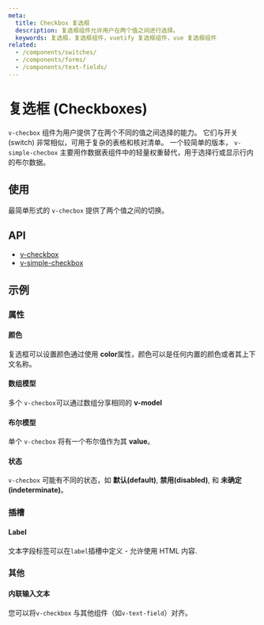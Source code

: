 ```yaml
---
meta:
  title: Checkbox 复选框
  description: 复选框组件允许用户在两个值之间进行选择。
  keywords: 复选框，复选框组件，vuetify 复选框组件，vue 复选框组件
related:
  - /components/switches/
  - /components/forms/
  - /components/text-fields/
---
```


# 复选框 (Checkboxes)

`v-checbox` 组件为用户提供了在两个不同的值之间选择的能力。 它们与开关(switch) 非常相似，可用于复杂的表格和核对清单。 一个较简单的版本， `v-simple-checbox` 主要用作数据表组件中的轻量权重替代，用于选择行或显示行内的布尔数据。 <entry-ad />

## 使用

最简单形式的 `v-checbox` 提供了两个值之间的切换。

<example file="v-checkbox/usage" />

## API

- [v-checkbox](/api/v-checkbox)
- [v-simple-checkbox](/api/v-simple-checkbox)

<inline-api page="components/checkboxes" />

## 示例

### 属性

#### 颜色

复选框可以设置颜色通过使用 **color**属性，颜色可以是任何内置的颜色或者其上下文名称。

<example file="v-checkbox/prop-colors" />

#### 数组模型

多个 `v-checbox`可以通过数组分享相同的 **v-model**

<example file="v-checkbox/prop-model-as-array" />

#### 布尔模型

单个 `v-checbox` 将有一个布尔值作为其 **value**。

<example file="v-checkbox/prop-model-as-boolean" />

#### 状态

`v-checbox` 可能有不同的状态，如 **默认(default)**, **禁用(disabled)**, 和 **未确定(indeterminate)**。

<example file="v-checkbox/prop-states" />

### 插槽

#### Label

文本字段标签可以在`label`插槽中定义 - 允许使用 HTML 内容.

<example file="v-checkbox/slot-label" />

### 其他

#### 内联输入文本

您可以将`v-checkbox` 与其他组件（如`v-text-field`）对齐。

<example file="v-checkbox/misc-inline-textfield" />

<backmatter />
